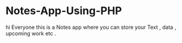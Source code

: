 # Notes-App-Using-PHP
hi Everyone this is a Notes app where you can store your Text , data , upcoming work etc . 
